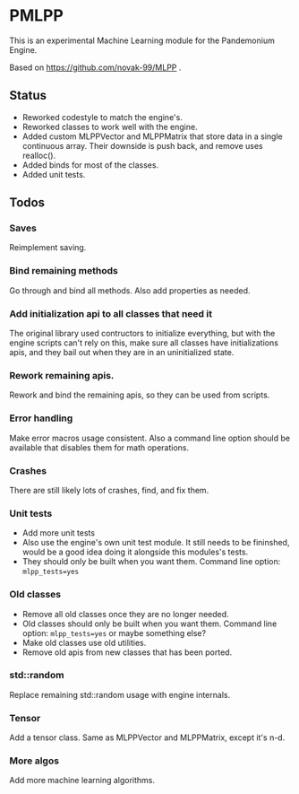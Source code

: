 # PMLPP

This is an experimental Machine Learning module for the Pandemonium Engine. 

Based on https://github.com/novak-99/MLPP .

## Status

- Reworked codestyle to match the engine's.
- Reworked classes to work well with the engine.
- Added custom MLPPVector and MLPPMatrix that store data in a single continuous array. Their downside is push back, and remove uses realloc().
- Added binds for most of the classes.
- Added unit tests.

## Todos

### Saves

Reimplement saving.

### Bind remaining methods

Go through and bind all methods. Also add properties as needed.

### Add initialization api to all classes that need it

The original library used contructors to initialize everything, but with the engine scripts can't rely on this,
make sure all classes have initializations apis, and they bail out when they are in an uninitialized state.

### Rework remaining apis.

Rework and bind the remaining apis, so they can be used from scripts.

### Error handling

Make error macros usage consistent. Also a command line option should be available that disables them for math operations.

### Crashes

There are still likely lots of crashes, find, and fix them.

### Unit tests

- Add more unit tests
- Also use the engine's own unit test module. It still needs to be fininshed, would be a good idea doing it alongside this modules's tests.
- They should only be built when you want them. Command line option: `mlpp_tests=yes`

### Old classes

- Remove all old classes once they are no longer needed.
- Old classes should only be built when you want them. Command line option: `mlpp_tests=yes` or maybe something else?
- Make old classes use old utilities.
- Remove old apis from new classes that has been ported.

### std::random

Replace remaining std::random usage with engine internals.

### Tensor

Add a tensor class. Same as MLPPVector and MLPPMatrix, except it's n-d.

### More algos

Add more machine learning algorithms.